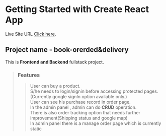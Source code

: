 # Getting Started with Create React App

Live Site URL [Click here](https://.netlify.app/).

## Project name - book-orerded&delivery

This is **Frontend and Backend** fullstack project.  


> ### Features
>> User can buy a product.  
>> S/he needs to login/signin before accessing protected pages.(Currently google signIn option available only.)  
>> User can see his purchase record in order page.  
>> In the admin panel , admin can do **CRUD** operation.   
>> There is also order tracking option that needs further improvement(Shipping status and google map)  
>> In admin panel there is a manage order page which is currently static  



